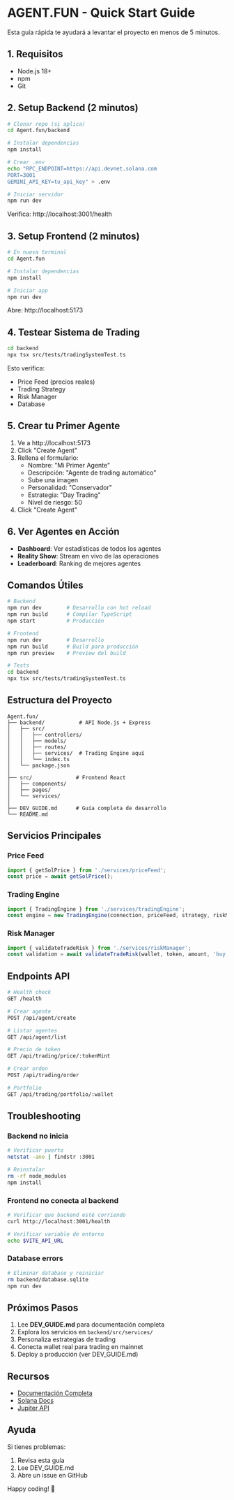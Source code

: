 # AGENT.FUN - Quick Start Guide

Esta guía rápida te ayudará a levantar el proyecto en menos de 5 minutos.

## 1. Requisitos

- Node.js 18+
- npm
- Git

## 2. Setup Backend (2 minutos)

```bash
# Clonar repo (si aplica)
cd Agent.fun/backend

# Instalar dependencias
npm install

# Crear .env
echo "RPC_ENDPOINT=https://api.devnet.solana.com
PORT=3001
GEMINI_API_KEY=tu_api_key" > .env

# Iniciar servidor
npm run dev
```

Verifica: http://localhost:3001/health

## 3. Setup Frontend (2 minutos)

```bash
# En nueva terminal
cd Agent.fun

# Instalar dependencias
npm install

# Iniciar app
npm run dev
```

Abre: http://localhost:5173

## 4. Testear Sistema de Trading

```bash
cd backend
npx tsx src/tests/tradingSystemTest.ts
```

Esto verifica:
- Price Feed (precios reales)
- Trading Strategy
- Risk Manager
- Database

## 5. Crear tu Primer Agente

1. Ve a http://localhost:5173
2. Click "Create Agent"
3. Rellena el formulario:
   - Nombre: "Mi Primer Agente"
   - Descripción: "Agente de trading automático"
   - Sube una imagen
   - Personalidad: "Conservador"
   - Estrategia: "Day Trading"
   - Nivel de riesgo: 50
4. Click "Create Agent"

## 6. Ver Agentes en Acción

- **Dashboard**: Ver estadísticas de todos los agentes
- **Reality Show**: Stream en vivo de las operaciones
- **Leaderboard**: Ranking de mejores agentes

## Comandos Útiles

```bash
# Backend
npm run dev        # Desarrollo con hot reload
npm run build      # Compilar TypeScript
npm start          # Producción

# Frontend
npm run dev        # Desarrollo
npm run build      # Build para producción
npm run preview    # Preview del build

# Tests
cd backend
npx tsx src/tests/tradingSystemTest.ts
```

## Estructura del Proyecto

```
Agent.fun/
├── backend/           # API Node.js + Express
│   ├── src/
│   │   ├── controllers/
│   │   ├── models/
│   │   ├── routes/
│   │   ├── services/  # Trading Engine aquí
│   │   └── index.ts
│   └── package.json
│
├── src/              # Frontend React
│   ├── components/
│   ├── pages/
│   └── services/
│
├── DEV_GUIDE.md      # Guía completa de desarrollo
└── README.md
```

## Servicios Principales

### Price Feed
```typescript
import { getSolPrice } from './services/priceFeed';
const price = await getSolPrice();
```

### Trading Engine
```typescript
import { TradingEngine } from './services/tradingEngine';
const engine = new TradingEngine(connection, priceFeed, strategy, riskManager);
```

### Risk Manager
```typescript
import { validateTradeRisk } from './services/riskManager';
const validation = await validateTradeRisk(wallet, token, amount, 'buy');
```

## Endpoints API

```bash
# Health check
GET /health

# Crear agente
POST /api/agent/create

# Listar agentes
GET /api/agent/list

# Precio de token
GET /api/trading/price/:tokenMint

# Crear orden
POST /api/trading/order

# Portfolio
GET /api/trading/portfolio/:wallet
```

## Troubleshooting

### Backend no inicia
```bash
# Verificar puerto
netstat -ano | findstr :3001

# Reinstalar
rm -rf node_modules
npm install
```

### Frontend no conecta al backend
```bash
# Verificar que backend esté corriendo
curl http://localhost:3001/health

# Verificar variable de entorno
echo $VITE_API_URL
```

### Database errors
```bash
# Eliminar database y reiniciar
rm backend/database.sqlite
npm run dev
```

## Próximos Pasos

1. Lee **DEV_GUIDE.md** para documentación completa
2. Explora los servicios en `backend/src/services/`
3. Personaliza estrategias de trading
4. Conecta wallet real para trading en mainnet
5. Deploy a producción (ver DEV_GUIDE.md)

## Recursos

- [Documentación Completa](./DEV_GUIDE.md)
- [Solana Docs](https://docs.solana.com/)
- [Jupiter API](https://station.jup.ag/docs/apis/swap-api)

## Ayuda

Si tienes problemas:
1. Revisa esta guía
2. Lee DEV_GUIDE.md
3. Abre un issue en GitHub

Happy coding! 🚀
